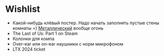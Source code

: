 # Wishlist

* Какой-нибудь клёвый постер. Надо начать заполнять пустые стены комнаты =) [Металлический](https://displate.com) вообще огонь
* The Last of Us: Part 1 on Steam
* Колонки для компа
* Over-ear или on-ear наушники с норм микрофоном
* LTX 2024 ticket
